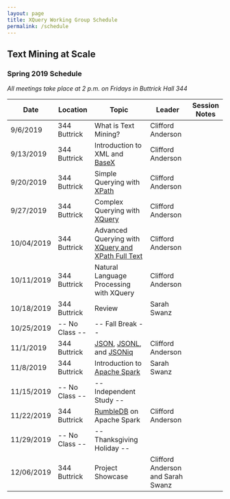 ```yaml
---
layout: page
title: XQuery Working Group Schedule
permalink: /schedule
---
```



## Text Mining at Scale

### Spring 2019 Schedule

*All meetings take place at 2 p.m. on Fridays in Buttrick Hall 344*

| Date | Location | Topic | Leader | Session Notes |
|------|-------|-------|-------|-------|
| 9/6/2019 | 344 Buttrick| What is Text Mining? | Clifford Anderson |  |
| 9/13/2019 | 344 Buttrick| Introduction to XML and [BaseX](http://basex.org/) | Clifford Anderson |  |
| 9/20/2019 | 344 Buttrick| Simple Querying with [XPath](https://www.w3.org/TR/2017/REC-xpath-31-20170321/) | Clifford Anderson |  |
| 9/27/2019 | 344 Buttrick| Complex Querying with [XQuery](https://www.w3.org/TR/xquery-31/) | Clifford Anderson |  |
| 10/04/2019 | 344 Buttrick| Advanced Querying with [XQuery and XPath Full Text](https://www.w3.org/TR/xpath-full-text-10/) | Clifford Anderson |  |
| 10/11/2019 | 344 Buttrick| Natural Language Processing with XQuery | Clifford Anderson | |
| 10/18/2019 | 344 Buttrick| Review | Sarah Swanz |  |
| 10/25/2019 | -- No Class -- | -- Fall Break -- |  |  |
| 11/1/2019 | 344 Buttrick| [JSON](https://www.json.org/), [JSONL](http://jsonlines.org/), and [JSONiq](http://jsoniq.org/) | Clifford Anderson | |
| 11/8/2019 | 344 Buttrick| Introduction to [Apache Spark](https://spark.apache.org/) | Sarah Swanz |  |
| 11/15/2019 | -- No Class -- | -- Independent Study -- |  |  |
| 11/22/2019 | 344 Buttrick| [RumbleDB](http://rumbledb.org/) on Apache Spark | Clifford Anderson| |
| 11/29/2019 | -- No Class -- | -- Thanksgiving Holiday -- |  |  |
| 12/06/2019 | 344 Buttrick| Project Showcase | Clifford Anderson and Sarah Swanz | |
